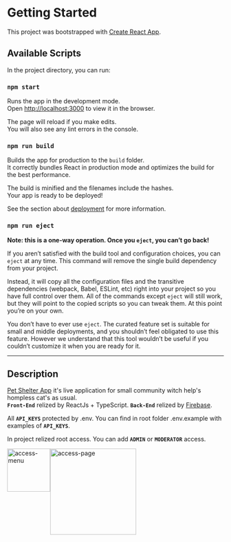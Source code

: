 # Getting Started

This project was bootstrapped with [Create React App](https://github.com/facebook/create-react-app).

## Available Scripts

In the project directory, you can run:

### `npm start`

Runs the app in the development mode.\
Open [http://localhost:3000](http://localhost:3000) to view it in the browser.

The page will reload if you make edits.\
You will also see any lint errors in the console.


### `npm run build`

Builds the app for production to the `build` folder.\
It correctly bundles React in production mode and optimizes the build for the best performance.

The build is minified and the filenames include the hashes.\
Your app is ready to be deployed!

See the section about [deployment](https://facebook.github.io/create-react-app/docs/deployment) for more information.

### `npm run eject`

**Note: this is a one-way operation. Once you `eject`, you can’t go back!**

If you aren’t satisfied with the build tool and configuration choices, you can `eject` at any time. This command will remove the single build dependency from your project.

Instead, it will copy all the configuration files and the transitive dependencies (webpack, Babel, ESLint, etc) right into your project so you have full control over them. All of the commands except `eject` will still work, but they will point to the copied scripts so you can tweak them. At this point you’re on your own.

You don’t have to ever use `eject`. The curated feature set is suitable for small and middle deployments, and you shouldn’t feel obligated to use this feature. However we understand that this tool wouldn’t be useful if you couldn’t customize it when you are ready for it.

---
## Description
[Pet Shelter App](https://pet-shelter-app.netlify.app/) it's live application for small community witch help's hompless cat's as usual.\
**`Front-End`** relized by ReactJs + TypeScript. **`Back-End`** relized by [Firebase](https://firebase.google.com/).

All **`API_KEYS`** protected by .env. You can find in root folder .env.example with examples of **`API_KEYS`**.

In project relized root access. You can add **`ADMIN`** or **`MODERATOR`** access.
<div style="display: flex;">
<img height='100px' src='https://user-images.githubusercontent.com/48805990/234205559-5e6890d3-deb1-4f51-8d71-65e1872ceb3f.jpg' alt='access-menu'>
<img height='200px' src='https://user-images.githubusercontent.com/48805990/234207871-fb27776d-31de-4691-b2d3-8208fffcfc38.jpg' alt='access-page'>
</div>


